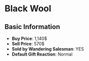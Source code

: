 # Black Wool

## Basic Information

- **Buy Price**: 1,140$
- **Sell Price**: 570$
- **Sold by Wandering Salesman**: YES
- **Default Gift Reaction**: Normal